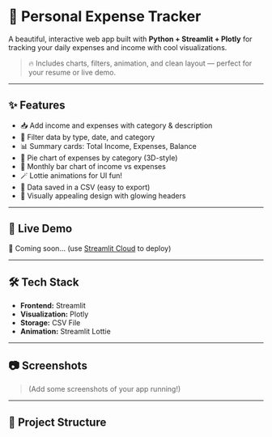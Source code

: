# 💸 Personal Expense Tracker

A beautiful, interactive web app built with **Python + Streamlit + Plotly** for tracking your daily expenses and income with cool visualizations.

> 🔥 Includes charts, filters, animation, and clean layout — perfect for your resume or live demo.

---

## ✨ Features

- 📥 Add income and expenses with category & description
- 📆 Filter data by type, date, and category
- 📊 Summary cards: Total Income, Expenses, Balance
- 🥧 Pie chart of expenses by category (3D-style)
- 📅 Monthly bar chart of income vs expenses
- 🪄 Lottie animations for UI fun!
- 💾 Data saved in a CSV (easy to export)
- 🌈 Visually appealing design with glowing headers

---

## 🚀 Live Demo

🔗 Coming soon... (use [Streamlit Cloud](https://share.streamlit.io/) to deploy)

---

## 🛠️ Tech Stack

- **Frontend:** Streamlit
- **Visualization:** Plotly
- **Storage:** CSV File
- **Animation:** Streamlit Lottie

---

## 📷 Screenshots

> (Add some screenshots of your app running!)

---

## 📁 Project Structure


